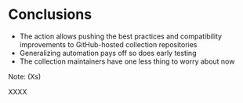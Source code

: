 <!-- .slide: data-transition="slide-in fade-out" -->

# Conclusions

* The action allows pushing the best practices and compatibility
  improvements to GitHub-hosted collection repositories
* Generalizing automation pays off so does early testing
* The collection maintainers have one less thing to worry about now

Note: (Xs)

XXXX
